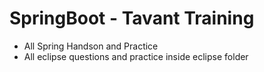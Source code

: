 # SpringBoot - Tavant Training

* All Spring Handson and Practice
* All eclipse questions and practice inside eclipse folder
